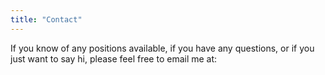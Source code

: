 ```yaml
---
title: "Contact"
---
```

If you know of any positions available, if you have any questions, or if you just want to say hi, please feel free to email me at:

